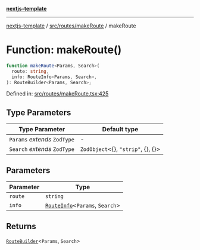 [**nextjs-template**](README.md)

---

[nextjs-template](README.md) / [src/routes/makeRoute](src.routes.makeRoute.md) / makeRoute

# Function: makeRoute()

```ts
function makeRoute<Params, Search>(
  route: string,
  info: RouteInfo<Params, Search>,
): RouteBuilder<Params, Search>;
```

Defined in: [src/routes/makeRoute.tsx:425](https://github.com/mariolim96/Easy-Check-In/blob/e840a4393cceae48bed5204292fc61d73f9f5dbb/src/routes/makeRoute.tsx#L425)

## Type Parameters

| Type Parameter               | Default type                               |
| ---------------------------- | ------------------------------------------ |
| `Params` _extends_ `ZodType` | -                                          |
| `Search` _extends_ `ZodType` | `ZodObject`\<\{\}, `"strip"`, \{\}, \{\}\> |

## Parameters

| Parameter | Type                                                                             |
| --------- | -------------------------------------------------------------------------------- |
| `route`   | `string`                                                                         |
| `info`    | [`RouteInfo`](src.routes.makeRoute.TypeAlias.RouteInfo.md)\<`Params`, `Search`\> |

## Returns

[`RouteBuilder`](src.routes.makeRoute.TypeAlias.RouteBuilder.md)\<`Params`, `Search`\>
